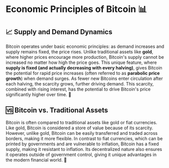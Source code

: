 # Economic Principles of Bitcoin 📊

## 📈 Supply and Demand Dynamics
Bitcoin operates under basic economic principles: as demand increases and supply remains fixed, the price rises. Unlike traditional assets like **gold**, where higher prices encourage more production, Bitcoin's supply cannot be increased no matter how high the price goes. This unique feature, where **supply is fixed (and actually decreasing with every halving)**, gives Bitcoin the potential for rapid price increases (often referred to as **parabolic price growth**) when demand surges. As fewer new Bitcoins enter circulation after each halving, the scarcity grows, further driving demand. This scarcity, combined with rising interest, has the potential to drive Bitcoin's price significantly higher over time. 🚀

## 🆚 Bitcoin vs. Traditional Assets
Bitcoin is often compared to traditional assets like gold or fiat currencies. Like gold, Bitcoin is considered a store of value because of its scarcity. However, unlike gold, Bitcoin can be easily transferred and traded across borders, making it more flexible. In contrast to fiat currencies, which can be printed by governments and are vulnerable to inflation, Bitcoin has a fixed supply, making it resistant to inflation. Its decentralized nature also ensures it operates outside of government control, giving it unique advantages in the modern financial world. 💼